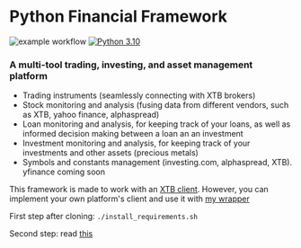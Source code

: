 # Python Financial Framework
![example workflow](https://github.com/doruirimescu/PythonTrading/actions/workflows/main.yml/badge.svg?branch=master) 
[![Python 3.10](https://img.shields.io/badge/python-3.10-blue.svg)]()

### A multi-tool trading, investing, and asset management platform
- Trading instruments (seamlessly connecting with XTB brokers)
- Stock monitoring and analysis (fusing data from different vendors, such as XTB, yahoo finance, alphaspread)
- Loan monitoring and analysis, for keeping track of your loans, as well as informed decision making between a loan an an investment
- Investment monitoring and analysis, for keeping track of your investments and other assets (precious metals)
- Symbols and constants management (investing.com, alphaspread, XTB). yfinance coming soon

This framework is made to work with an [XTB client](https://github.com/doruirimescu/XTBApi). However, you can implement your own platform's client and use it with [my wrapper](https://github.com/doruirimescu/python-trading/tree/master/Trading/live/client)

First step after cloning: `./install_requirements.sh`

Second step: read [this](https://github.com/doruirimescu/python-trading/tree/master/Trading/live/scripts#readme)

